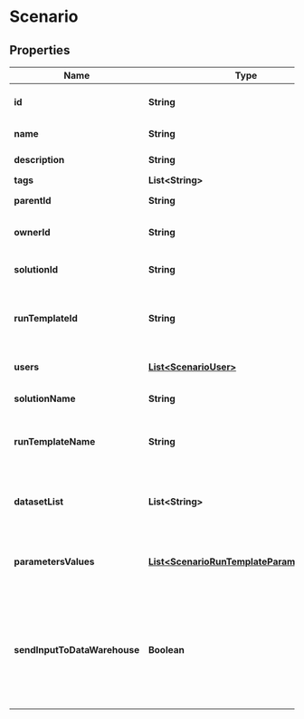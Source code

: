 

# Scenario


## Properties

Name | Type | Description | Notes
------------ | ------------- | ------------- | -------------
**id** | **String** | the Scenario unique identifier |  [optional] [readonly]
**name** | **String** | the Scenario name | 
**description** | **String** | the Scenario description |  [optional]
**tags** | **List&lt;String&gt;** | the list of tags |  [optional]
**parentId** | **String** | the Scenario parent id |  [optional]
**ownerId** | **String** | the user id which own this Scenario |  [optional] [readonly]
**solutionId** | **String** | the Solution Id associated with this Scenario |  [optional] [readonly]
**runTemplateId** | **String** | the Solution Run Template Id associated with this Scenario |  [optional]
**users** | [**List&lt;ScenarioUser&gt;**](ScenarioUser.md) | the list of users Id with their role |  [optional]
**solutionName** | **String** | the Solution name |  [optional] [readonly]
**runTemplateName** | **String** | the Solution Run Template name associated with this Scenario |  [optional] [readonly]
**datasetList** | **List&lt;String&gt;** | the list of Dataset Id associated to this Scenario Run Template |  [optional]
**parametersValues** | [**List&lt;ScenarioRunTemplateParameterValue&gt;**](ScenarioRunTemplateParameterValue.md) | the list of Solution Run Template parameters values |  [optional]
**sendInputToDataWarehouse** | **Boolean** | whether or not the Dataset values and the input parameters values are send to the DataWarehouse prior to Simulation Run |  [optional]



